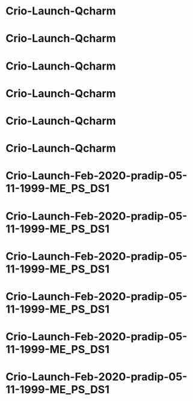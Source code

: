 # Crio-Launch-Qcharm
# Crio-Launch-Qcharm
# Crio-Launch-Qcharm
# Crio-Launch-Qcharm
# Crio-Launch-Qcharm
# Crio-Launch-Qcharm
# Crio-Launch-Feb-2020-pradip-05-11-1999-ME_PS_DS1
# Crio-Launch-Feb-2020-pradip-05-11-1999-ME_PS_DS1
# Crio-Launch-Feb-2020-pradip-05-11-1999-ME_PS_DS1
# Crio-Launch-Feb-2020-pradip-05-11-1999-ME_PS_DS1
# Crio-Launch-Feb-2020-pradip-05-11-1999-ME_PS_DS1
# Crio-Launch-Feb-2020-pradip-05-11-1999-ME_PS_DS1
